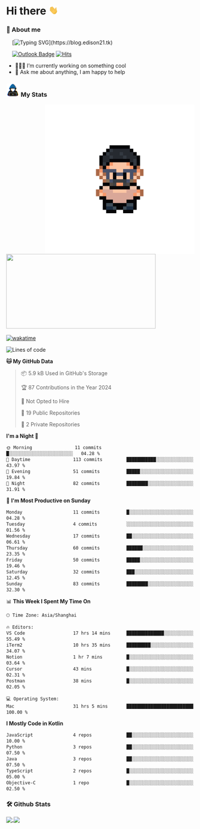 # Hi there <img src="/assets/hello.gif" width="25px">

### 🌟 About me

&nbsp;&nbsp;&nbsp;&nbsp;[![Typing SVG](https://readme-typing-svg.demolab.com?font=Caveat&duration=3500&pause=800&color=1E1F64&vCenter=true&random=false&width=435&height=35&lines=Hi%2C+I'm+LiangYi.;It's+a+pleasure+to+meet+you~;I'm+a+Full+Stack+Developer.;I+hope+you+have+a+wonderful+day!)](https://blog.edison21.tk)
<!-- [![Github Badge](https://img.shields.io/badge/-liangyi9812-000000?style=flat&logo=github&logoColor=FFFFFF&link=https://github.com/liangyi9812/)](https://github.com/liangyi9812/) -->
<!-- [![Blog Badge](https://img.shields.io/badge/Life%20Blog-000000?style=flat&logo=robinhood&logoColor=FFFFFF)](https://blog.edison21.tk) -->
&nbsp;&nbsp;&nbsp;&nbsp;[![Outlook Badge](https://img.shields.io/badge/-liangyi@outlook.my-000000?style=flat&logo=microsoftoutlook&logoColor=FFFFFF&link=mailto:liangyi@outlook.my)](mailto:liangyi@outlook.my)
[![Hits](https://hits.seeyoufarm.com/api/count/incr/badge.svg?url=https%3A%2F%2Fgithub.com%2Fliangyi9812&count_bg=%23000000&title_bg=%23000000&icon=codeforces.svg&icon_color=%23E7E7E7&title=hits&edge_flat=false)](https://hits.seeyoufarm.com)
- 👨🏽‍💻 I’m currently working on something cool
- 💬 Ask me about anything, I am happy to help

### <img src = "/assets/my_stats.gif" width = 35px> My Stats

<img align="right" height=400 src="/assets/code.gif">
<a href="https://wakatime.com/@a37c1193-85c0-4c90-90ee-9a5093528534">
  <img height=200 width=400 src="https://github-readme-stats.vercel.app/api/wakatime?username=pillarcoin&hide=other&langs_count=8">
</a>

[![wakatime](https://wakatime.com/badge/user/a37c1193-85c0-4c90-90ee-9a5093528534.svg)](https://wakatime.com/@a37c1193-85c0-4c90-90ee-9a5093528534)
<!--START_SECTION:waka-->
![Lines of code](https://img.shields.io/badge/From%20Hello%20World%20I%27ve%20Written-414.9%20thousand%20lines%20of%20code-blue)

**🐱 My GitHub Data** 

> 📦 5.9 kB Used in GitHub's Storage 
 > 
> 🏆 87 Contributions in the Year 2024
 > 
> 🚫 Not Opted to Hire
 > 
> 📜 19 Public Repositories 
 > 
> 🔑 2 Private Repositories 
 > 
**I'm a Night 🦉** 

```text
🌞 Morning                11 commits          █░░░░░░░░░░░░░░░░░░░░░░░░   04.28 % 
🌆 Daytime                113 commits         ███████████░░░░░░░░░░░░░░   43.97 % 
🌃 Evening                51 commits          █████░░░░░░░░░░░░░░░░░░░░   19.84 % 
🌙 Night                  82 commits          ████████░░░░░░░░░░░░░░░░░   31.91 % 
```
📅 **I'm Most Productive on Sunday** 

```text
Monday                   11 commits          █░░░░░░░░░░░░░░░░░░░░░░░░   04.28 % 
Tuesday                  4 commits           ░░░░░░░░░░░░░░░░░░░░░░░░░   01.56 % 
Wednesday                17 commits          ██░░░░░░░░░░░░░░░░░░░░░░░   06.61 % 
Thursday                 60 commits          ██████░░░░░░░░░░░░░░░░░░░   23.35 % 
Friday                   50 commits          █████░░░░░░░░░░░░░░░░░░░░   19.46 % 
Saturday                 32 commits          ███░░░░░░░░░░░░░░░░░░░░░░   12.45 % 
Sunday                   83 commits          ████████░░░░░░░░░░░░░░░░░   32.30 % 
```


📊 **This Week I Spent My Time On** 

```text
🕑︎ Time Zone: Asia/Shanghai

🔥 Editors: 
VS Code                  17 hrs 14 mins      ██████████████░░░░░░░░░░░   55.49 % 
iTerm2                   10 hrs 35 mins      █████████░░░░░░░░░░░░░░░░   34.07 % 
Notion                   1 hr 7 mins         █░░░░░░░░░░░░░░░░░░░░░░░░   03.64 % 
Cursor                   43 mins             █░░░░░░░░░░░░░░░░░░░░░░░░   02.31 % 
Postman                  38 mins             █░░░░░░░░░░░░░░░░░░░░░░░░   02.05 % 

💻 Operating System: 
Mac                      31 hrs 5 mins       █████████████████████████   100.00 % 
```

**I Mostly Code in Kotlin** 

```text
JavaScript               4 repos             ██░░░░░░░░░░░░░░░░░░░░░░░   10.00 % 
Python                   3 repos             ██░░░░░░░░░░░░░░░░░░░░░░░   07.50 % 
Java                     3 repos             ██░░░░░░░░░░░░░░░░░░░░░░░   07.50 % 
TypeScript               2 repos             █░░░░░░░░░░░░░░░░░░░░░░░░   05.00 % 
Objective-C              1 repo              █░░░░░░░░░░░░░░░░░░░░░░░░   02.50 % 
```




<!--END_SECTION:waka-->

### 🛠️ Github Stats <br/>

<a href="https://github.com/liangyi9812?tab=repositories">
  <img height=200 align="center" src="https://github-readme-stats.vercel.app/api?username=liangyi9812&card_width=390&show_icons=true&include_all_commits=true" />
</a>
<a href="https://github.com/liangyi9812?tab=repositories">
  <img height=200 align="center" src="https://github-readme-stats.vercel.app/api/top-langs?username=liangyi9812&layout=compact&langs_count=8&card_width=360&size_weight=0.5&count_weight=0.5" />
</a>
